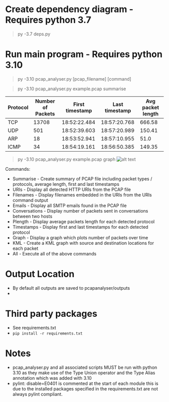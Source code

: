 # Create dependency diagram - Requires python 3.7
> py -3.7 deps.py

# Run main program - Requires python 3.10
> py -3.10 pcap_analyser.py [pcap_filename] [command]

> py -3.10 pcap_analyser.py example.pcap summarise
> 
| Protocol | Number of Packets | First timestamp | Last timestamp | Avg packet length |
|----------|-------------------|-----------------|----------------|-------------------|
| TCP | 13708 | 18:52:22.484 | 18:57:20.768 | 666.58 |
| UDP | 501 | 18:52:39.603 | 18:57:20.989 | 150.41 |
| ARP | 18 | 18:53:52.941 | 18:57:10.955 | 51.0 |
| ICMP | 34 | 18:54:19.161 | 18:56:50.385 | 149.35 |
> py -3.10 pcap_analyser.py example.pcap graph
![alt text](https://github.com/Throupy/PCAP-Analyser/tree/main/pcapanalyser/outputs/example_graph.png?raw=true)


Commands:
-   Summarise - Create summary of PCAP file including packet types / protocols, average length, first and last timestamps
-    URIs - Display all detected HTTP URIs from the PCAP file
-    Filenames - Display filenames embedded in the URIs from the URIs command output
-    Emails - Display all SMTP emails found in the PCAP file
-    Conversations - Display number of packets sent in conversations between two hosts
-    Plength - Display average packets length for each detected protocol
-    Timestamps - Display first and last timestamps for each detected protocol
-    Graph - Display a graph which plots number of packets over time
-    KML - Create a KML graph with source and destination locations for each packet
-    All - Execute all of the above commands

# Output Location
- By default all outputs are saved to pcapanalyser/outputs
- 
# Third party packages
- See requirements.txt
- `pip install -r requirements.txt`

# Notes
- pcap_analyser.py and all associated scripts MUST be run with python 3.10 as they
  make use of the Type Union operator and the Type Alias annotation which was added
  with 3.10
- pylint: disable=E0401 is commented at the start of each module
  this is due to the installed packages specified in the requirements.txt
  are not always pylint compliant.